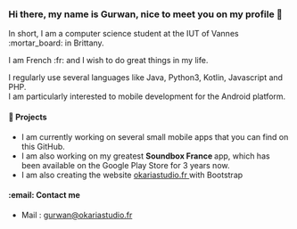 <h3> Hi there, my name is Gurwan, nice to meet you on my profile 👋 </h3>

<p> In short, I am a computer science student at the IUT of Vannes :mortar_board: in Brittany. </p>

<p> I am French :fr: and I wish to do great things in my life. 
  
<p> I regularly use several languages like Java, Python3, Kotlin, Javascript and PHP. <br>
  I am particularly interested to mobile development for the Android platform. </p>

 <h4> 🔭 Projects </h4>
  <ul>
    <li>
      I am currently working on several small mobile apps that you can find on this GitHub.
    </li>
    <li>
      I am also working on my greatest <strong> Soundbox France </strong> app, which has been available on the Google Play Store for 3 years now.
    </li>
    <li>
      I am also creating the website <a href="https://okariastudio.fr/"> okariastudio.fr </a> with Bootstrap 
    </li>
  </ul>
  
   <h4> :email: Contact me </h4>
  <ul>
    <li>
      Mail : <a href="mailto:gurwan@okariastudio.fr" > gurwan@okariastudio.fr </a>
  </ul>
  

